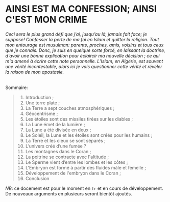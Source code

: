 # AINSI EST MA CONFESSION; AINSI C'EST MON CRIME


###### Ceci sera le plus grand défi que j’ai, jusqu’au là, jamais fait face; je suppose! Confesser la perte de ma foi en Islam et quitter la religion. Tout mon entourage est musulman: parents, proches, amis, voisins et tous ceux que je connais. Donc, je suis en quelque sorte forcé, en laissant la doctrine, d'avoir une bonne explication pour éclaircir ma nouvelle décision ; ce qui m'a amené à écrire cette note personnelle. L’Islam, en Algérie, est souvent une vérité incontestable, alors ici je vais questionner cette vérité et révéler la raison de mon apostasie.

Sommaire:
>  1. Introduction ;
>  1. Une terre plate ;
>  1. La Terre a sept couches atmosphériques ;
>  1. Géocentrisme ;
>  1. Les étoiles sont des missiles tirées sur les diables ;
>  1. La Lune émet de la lumière ;
>  1. La Lune a été divisée en deux ;
>  1. Le Soleil, la Lune et les étoiles sont créés pour les humains ;
>  1. La Terre et les cieux se sont séparés ;
>  1. L’univers créé d’une fumée ?
>  1. Les montagnes dans le Coran ;
>  1. La poitrine se contracte avec l'altitude ;
>  1. Le Sperme vient d’entre les lombes et les côtes ;
>  1. L'Embryon est formé à partir des fluides mâle et femelle ;
>  1. Développement de l'embryon dans le Coran ;
>  1. Conclusion

*NB*: ce docement est pour le moment en `fr` et en cours de développement. De nouveaux arguments en plusieurs seront bientôt ajoutés.
